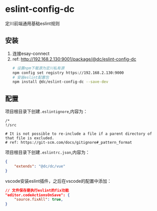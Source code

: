 # eslint-config-dc

定川前端通用基础eslint规则

## 安装
1. 连接esay-connect
2. ref: http://192.168.2.130:9001/package/@dc/eslint-config-dc
    ```bash
    # 设置npm下载源为定川私有源
    npm config set registry https://192.168.2.130:9000
    # 安装eslint配置包
    npm install @dc/eslint-config-dc --save-dev 
    ```

## 配置
项目根目录下创建`.eslintignore`,内容为：
```
/*
!/src

# It is not possible to re-include a file if a parent directory of that file is excluded. 
# ref: https://git-scm.com/docs/gitignore#_pattern_format
```

项目根目录下创建`.eslintrc.json`,内容为：
```json
{
    "extends": "@dc/dc/vue"
}
```

vscode安装eslint插件，之后在vscode的配置中添加：
```json
// 文件保存是执行eslint的fix功能
"editor.codeActionsOnSave": {
    "source.fixAll": true,
}
```
